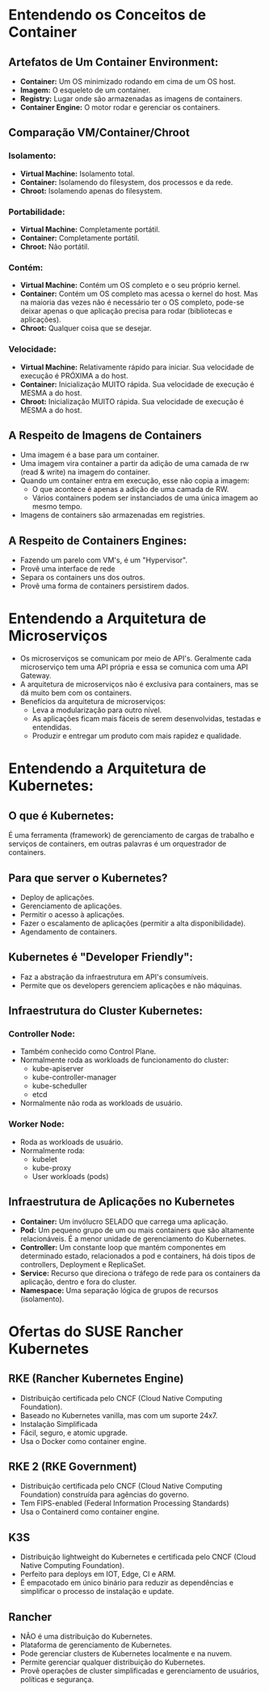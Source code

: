 
# Entendendo os Conceitos de Container

## Artefatos de Um Container Environment:

- **Container:** Um OS minimizado rodando em cima de um OS host.
- **Imagem:** O esqueleto de um container.
- **Registry:** Lugar onde são armazenadas as imagens de containers.
- **Container Engine:** O motor rodar e gerenciar os containers.

## Comparação VM/Container/Chroot

### Isolamento:

- **Virtual Machine:** Isolamento total.
- **Container:** Isolamendo do filesystem, dos processos e da rede.
- **Chroot:** Isolamendo apenas do filesystem.

### Portabilidade:

- **Virtual Machine:** Completamente portátil.
- **Container:** Completamente portátil.
- **Chroot:** Não portátil.

### Contém:

- **Virtual Machine:** Contém um OS completo e o seu próprio kernel.
- **Container:** Contém um OS completo mas acessa o kernel do host. Mas na maioria das vezes não é necessário ter o OS completo, pode-se deixar apenas o que aplicação precisa para rodar (bibliotecas e aplicações).
- **Chroot:** Qualquer coisa que se desejar.

### Velocidade:

- **Virtual Machine:** Relativamente rápido para iniciar. Sua velocidade de execução é PRÓXIMA a do host.
- **Container:** Inicialização MUITO rápida. Sua velocidade de execução é MESMA a do host.
- **Chroot:** Inicialização MUITO rápida. Sua velocidade de execução é MESMA a do host.

## A Respeito de Imagens de Containers

- Uma imagem é a base para um container.
- Uma imagem vira container a partir da adição de uma camada de rw (read & write) na imagem do container.
- Quando um container entra em execução, esse não copia a imagem:
	- O que acontece é apenas a adição de uma camada de RW.
	- Vários containers podem ser instanciados de uma única imagem ao mesmo tempo.
- Imagens de containers são armazenadas em registries.

## A Respeito de Containers Engines:

- Fazendo um parelo com VM's, é um "Hypervisor".
- Provê uma interface de rede
- Separa os containers uns dos outros.
- Provê uma forma de containers persistirem dados.

# Entendendo a Arquitetura de Microserviços

- Os microserviços se comunicam por meio de API's. Geralmente cada microserviço tem uma API própria e essa se comunica com uma API Gateway.
- A arquitetura de microserviços não é exclusiva para containers, mas se dá muito bem com os containers.
- Benefícios da arquitetura de microserviços:
	- Leva a modularização para outro nível.
	- As aplicações ficam mais fáceis de serem desenvolvidas, testadas e entendidas.
	- Produzir e entregar um produto com mais rapidez e qualidade.
	
# Entendendo a Arquitetura de Kubernetes:

## **O que é Kubernetes:**

É uma ferramenta (framework) de gerenciamento de cargas de trabalho e serviços de containers, em outras palavras é um orquestrador de containers.
	
## Para que server o Kubernetes?
	
- Deploy de aplicações.
- Gerenciamento de aplicações.
- Permitir o acesso à aplicações.
- Fazer o escalamento de aplicações (permitir a alta disponibilidade).
- Agendamento de containers.
	
## Kubernetes é "Developer Friendly":

- Faz a abstração da infraestrutura em API's consumíveis.
- Permite que os developers gerenciem aplicações e não máquinas.

## Infraestrutura do Cluster Kubernetes:

### Controller Node:

- Também conhecido como Control Plane.
- Normalmente roda as workloads de funcionamento do cluster:
	- kube-apiserver
	- kube-controller-manager
	- kube-scheduller
	- etcd
- Normalmente não roda as workloads de usuário.

### Worker Node:

- Roda as workloads de usuário.
- Normalmente roda:
	- kubelet
	- kube-proxy
	- User workloads (pods)

## Infraestrutura de Aplicações no Kubernetes

- **Container:** Um invólucro SELADO que carrega uma aplicação.
- **Pod:** Um pequeno grupo de um ou mais containers que são altamente relacionáveis. É a menor unidade de gerenciamento do Kubernetes.
- **Controller:** Um constante loop que mantém componentes em determinado estado, relacionados a pod e containers, há dois tipos de controllers, Deployment e ReplicaSet.
- **Service:** Recurso que direciona o tráfego de rede para os containers da aplicação, dentro e fora do cluster.
- **Namespace:** Uma separação lógica de grupos de recursos (isolamento).

# Ofertas do SUSE Rancher Kubernetes

## RKE (Rancher Kubernetes Engine)

- Distribuição certificada pelo CNCF (Cloud Native Computing Foundation).
- Baseado no Kubernetes vanilla, mas com um suporte 24x7.
- Instalação Simplificada
- Fácil, seguro, e atomic upgrade.
- Usa o Docker como container engine.

## RKE 2 (RKE Government)

- Distribuição certificada pelo CNCF (Cloud Native Computing Foundation) construída para agências do governo.
- Tem FIPS-enabled (Federal Information Processing Standards)
- Usa o Containerd como container engine.

## K3S

- Distribuição lightweight do Kubernetes e certificada pelo CNCF (Cloud Native Computing Foundation).
- Perfeito para deploys em IOT, Edge, CI e ARM.
- É empacotado em único binário para reduzir as dependências e simplificar o processo de instalação e update.

## Rancher

- NÃO é uma distribuição do Kubernetes.
- Plataforma de gerenciamento de Kubernetes.
- Pode gerenciar clusters de Kubernetes localmente e na nuvem.
- Permite gerenciar qualquer distribuição do Kubernetes.
- Provê operações de cluster simplificadas e gerenciamento de usuários, políticas e segurança.